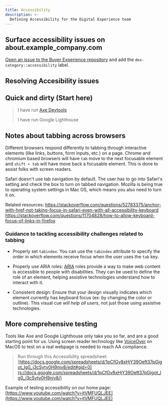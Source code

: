 ```yaml
---
title: Accessibility
description: >-
  Defining Accessibility for the Digital Experience team
---
```


## Surface accessibility issues on about.example_company.com

[Open an issue to the Buyer Experience repository](https://example_company.com/example_company-com/marketing/digital-experience/buyer-experience/-/issues/new) and add the `dex-category::accessibility` label.

## Resolving Accesibility issues

## Quick and dirty (Start here)

> I have run [Axe Devtools](https://chrome.google.com/webstore/detail/axe-devtools-web-accessib/lhdoppojpmngadmnindnejefpokejbdd)
>
> I have run Google Lighthouse

## Notes about tabbing across browsers

Different browsers respond differently to tabbing through interactive elements (like links, buttons, form inputs, etc.) on a page. Chrome and chromium based browsers will have `tab` move to the next focusable element and `shift + tab` will have move back a focusable element. This is done to assist folks with screen readers.

Safari doesn't use tab navigation by default. The user has to go into Safari's setting and check the box to turn on tabbed navigation. Mozilla is being true to operating system settings in Mac OS, which means you also need to turn it on.

Related resources:
https://stackoverflow.com/questions/52783375/anchor-with-href-not-taking-focus-in-safari-even-with-all-accessibility-keyboard
https://stackoverflow.com/questions/11704828/how-to-allow-keyboard-focus-of-links-in-firefox

### Guidance to tackling accessibility challenges related to tabbing

* Properly set `tabindex`: You can use the `tabindex` attribute to specify the order in which elements receive focus when the user uses the `tab` key.

* Properly use ARIA roles: [ARIA](https://developer.mozilla.org/en-US/docs/Web/Accessibility/ARIA/Roles) roles provide a way to make web content is accessible to people with disabilities. They can be used to define the role of an element, helping assistive technologies understand how to interact with it.

* Consistent design: Ensure that your design visually indicates which element currently has keyboard focus (ex: by changing the color or outline). This visual cue _will help all users_, not just those using assistive technologies.

## More comprehensive testing

Tools like Axe and Google Lighthouse only take you so far, and are a good starting point for us. Using screen reader technology like [VoiceOver](https://support.apple.com/en-ie/guide/voiceover/vo2682/mac) on MacOS to test on a real webpage is needed to reach AA compliance.

> Run through this Accessibility spreadsheet: [https://docs.google.com/spreadsheets/d/1pCfGv8xHjY39Oeft37pGjgot_lg0_j3cSyty0H9njv8/edit#gid=0](s://docs.google.com/spreadsheets/d/1pCfGv8xHjY39Oeft37pGjgot_lg0_j3cSyty0H9njv8/)

Example of testing accessibility on our home page: [https://www.youtube.com/watch?v=jtVMFUQLJEE](https://www.youtube.com/watch?v=jtVMFUQLJEE)
